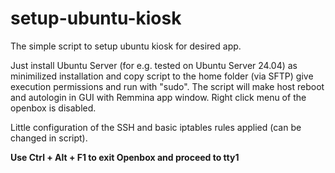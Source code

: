 # setup-ubuntu-kiosk
The simple script to setup ubuntu kiosk for desired app.

Just install Ubuntu Server (for e.g. tested on Ubuntu Server 24.04) as minimilized installation and copy script to the home folder (via SFTP) give execution permissions and run with "sudo".
The script will make host reboot and autologin in GUI with Remmina app window.
Right click menu of the openbox is disabled.

Little configuration of the SSH and basic iptables rules applied (can be changed in script).

**Use Ctrl + Alt + F1 to exit Openbox and proceed to tty1**
